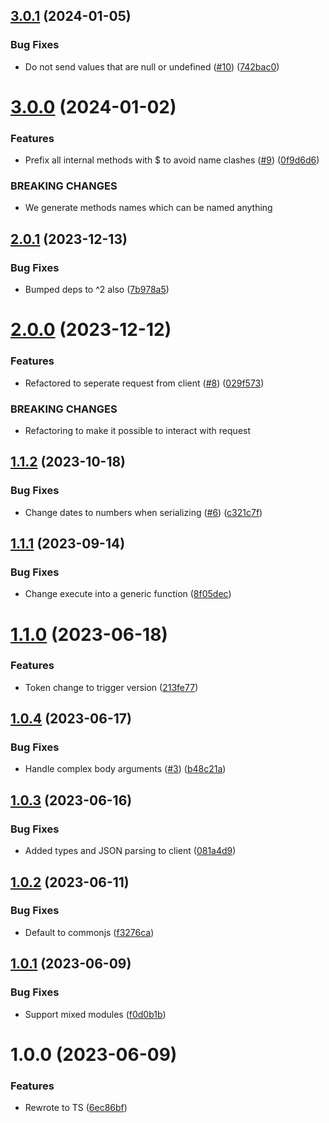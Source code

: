 ## [3.0.1](https://github.com/kapetacom/sdk-nodejs-rest-client/compare/v3.0.0...v3.0.1) (2024-01-05)


### Bug Fixes

* Do not send values that are null or undefined ([#10](https://github.com/kapetacom/sdk-nodejs-rest-client/issues/10)) ([742bac0](https://github.com/kapetacom/sdk-nodejs-rest-client/commit/742bac0cdedc869b414e3edf57aa65b0487db63a))

# [3.0.0](https://github.com/kapetacom/sdk-nodejs-rest-client/compare/v2.0.1...v3.0.0) (2024-01-02)


### Features

* Prefix all internal methods with $ to avoid name clashes ([#9](https://github.com/kapetacom/sdk-nodejs-rest-client/issues/9)) ([0f9d6d6](https://github.com/kapetacom/sdk-nodejs-rest-client/commit/0f9d6d6e215cada5943b8a78b48594a287554857))


### BREAKING CHANGES

* We generate methods names which can be named anything

## [2.0.1](https://github.com/kapetacom/sdk-nodejs-rest-client/compare/v2.0.0...v2.0.1) (2023-12-13)


### Bug Fixes

* Bumped deps to ^2 also ([7b978a5](https://github.com/kapetacom/sdk-nodejs-rest-client/commit/7b978a5dcaa349996b67d98836ba67c5c8dade4f))

# [2.0.0](https://github.com/kapetacom/sdk-nodejs-rest-client/compare/v1.1.2...v2.0.0) (2023-12-12)


### Features

* Refactored to seperate request from client ([#8](https://github.com/kapetacom/sdk-nodejs-rest-client/issues/8)) ([029f573](https://github.com/kapetacom/sdk-nodejs-rest-client/commit/029f573a7e8d76350987deb77468c711d50ef744))


### BREAKING CHANGES

* Refactoring to make it possible to interact with request

## [1.1.2](https://github.com/kapetacom/sdk-nodejs-rest-client/compare/v1.1.1...v1.1.2) (2023-10-18)


### Bug Fixes

* Change dates to numbers when serializing ([#6](https://github.com/kapetacom/sdk-nodejs-rest-client/issues/6)) ([c321c7f](https://github.com/kapetacom/sdk-nodejs-rest-client/commit/c321c7f179ed6800fb726d60f1218ea566d261cb))

## [1.1.1](https://github.com/kapetacom/sdk-nodejs-rest-client/compare/v1.1.0...v1.1.1) (2023-09-14)


### Bug Fixes

* Change execute into a generic function ([8f05dec](https://github.com/kapetacom/sdk-nodejs-rest-client/commit/8f05decc0ec1f22d36912b4c018a2cf973bed076))

# [1.1.0](https://github.com/kapetacom/sdk-nodejs-rest-client/compare/v1.0.4...v1.1.0) (2023-06-18)


### Features

* Token change to trigger version ([213fe77](https://github.com/kapetacom/sdk-nodejs-rest-client/commit/213fe7782d00610c171daca98d210fb7f71b171b))

## [1.0.4](https://github.com/kapetacom/sdk-nodejs-rest-client/compare/v1.0.3...v1.0.4) (2023-06-17)


### Bug Fixes

* Handle complex body arguments ([#3](https://github.com/kapetacom/sdk-nodejs-rest-client/issues/3)) ([b48c21a](https://github.com/kapetacom/sdk-nodejs-rest-client/commit/b48c21a9a3dd453e0ea18983d67c5ee66e6b8eb8))

## [1.0.3](https://github.com/kapetacom/sdk-nodejs-rest-client/compare/v1.0.2...v1.0.3) (2023-06-16)


### Bug Fixes

* Added types and JSON parsing to client ([081a4d9](https://github.com/kapetacom/sdk-nodejs-rest-client/commit/081a4d9e5b9b2f0d9b14b9459e9c03d5a17e5544))

## [1.0.2](https://github.com/kapetacom/sdk-nodejs-rest-client/compare/v1.0.1...v1.0.2) (2023-06-11)


### Bug Fixes

* Default to commonjs ([f3276ca](https://github.com/kapetacom/sdk-nodejs-rest-client/commit/f3276ca421d54ca724bf2b1f36fb3212c9f7d0b9))

## [1.0.1](https://github.com/kapetacom/sdk-nodejs-rest-client/compare/v1.0.0...v1.0.1) (2023-06-09)


### Bug Fixes

* Support mixed modules ([f0d0b1b](https://github.com/kapetacom/sdk-nodejs-rest-client/commit/f0d0b1b62eadae53d560f14129a369c98d68a724))

# 1.0.0 (2023-06-09)


### Features

* Rewrote to TS ([6ec86bf](https://github.com/kapetacom/sdk-nodejs-rest-client/commit/6ec86bfb6cfedc008e59922dafbb6401023d196f))

